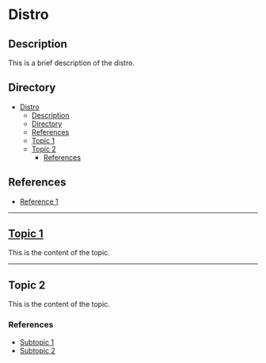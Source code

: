 # Distro

## Description

This is a brief description of the distro.

## Directory

- [Distro](#distro)
  - [Description](#description)
  - [Directory](#directory)
  - [References](#references)
  - [Topic 1](#topic-1)
  - [Topic 2](#topic-2)
    - [References](#references-1)

## References

- [Reference 1](https://example.com)

---

## [Topic 1](../topics/topic1.md)

This is the content of the topic.

---

## Topic 2

This is the content of the topic.

### References

- [Subtopic 1](../topics/topic2.md#subtopic-1)
- [Subtopic 2](../topics/topic2.md#subtopic-2)
